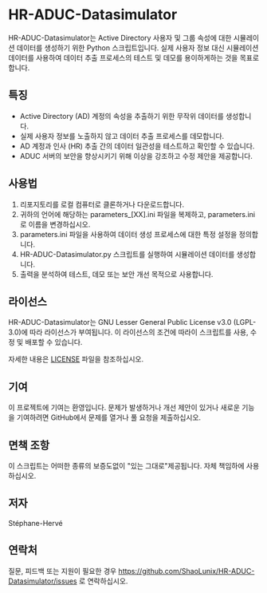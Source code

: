 # HR-ADUC-Datasimulator

HR-ADUC-Datasimulator는 Active Directory 사용자 및 그룹 속성에 대한 시뮬레이션 데이터를 생성하기 위한 Python 스크립트입니다. 실제 사용자 정보 대신 시뮬레이션 데이터를 사용하여 데이터 추출 프로세스의 테스트 및 데모를 용이하게하는 것을 목표로합니다.

## 특징

- Active Directory (AD) 계정의 속성을 추출하기 위한 무작위 데이터를 생성합니다.
- 실제 사용자 정보를 노출하지 않고 데이터 추출 프로세스를 데모합니다.
- AD 계정과 인사 (HR) 추출 간의 데이터 일관성을 테스트하고 확인할 수 있습니다.
- ADUC 서버의 보안을 향상시키기 위해 이상을 강조하고 수정 제안을 제공합니다.

## 사용법

1. 리포지토리를 로컬 컴퓨터로 클론하거나 다운로드합니다.
2. 귀하의 언어에 해당하는 parameters_[XX].ini 파일을 복제하고, parameters.ini로 이름을 변경하십시오.
3. parameters.ini 파일을 사용하여 데이터 생성 프로세스에 대한 특정 설정을 정의합니다.
4. HR-ADUC-Datasimulator.py 스크립트를 실행하여 시뮬레이션 데이터를 생성합니다.
5. 출력을 분석하여 테스트, 데모 또는 보안 개선 목적으로 사용합니다.

## 라이선스

HR-ADUC-Datasimulator는 GNU Lesser General Public License v3.0 (LGPL-3.0)에 따라 라이선스가 부여됩니다. 이 라이선스의 조건에 따라이 스크립트를 사용, 수정 및 배포할 수 있습니다.

자세한 내용은 [LICENSE](https://github.com/ShaoLunix/HR-ADUC-Datasimulator/blob/main/LICENSE) 파일을 참조하십시오.

## 기여

이 프로젝트에 기여는 환영입니다. 문제가 발생하거나 개선 제안이 있거나 새로운 기능을 기여하려면 GitHub에서 문제를 열거나 풀 요청을 제출하십시오.

## 면책 조항

이 스크립트는 어떠한 종류의 보증도없이 "있는 그대로"제공됩니다. 자체 책임하에 사용하십시오.

## 저자

Stéphane-Hervé

## 연락처

질문, 피드백 또는 지원이 필요한 경우 https://github.com/ShaoLunix/HR-ADUC-Datasimulator/issues 로 연락하십시오.

